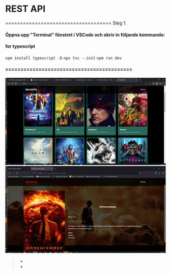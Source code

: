 # REST API
====================================
Steg 1.
####  Öppna upp   "Terminal" fönstret i VSCode och skriv in följande kommando:
#### for  typescript 
`npm install typescript -D`
`npx tsc --init`
`npm run dev`
 
  
#### ==========================================
 ![Alt text](<Screenshot (1142).png>)
![Alt text](<Screenshot (1140).png>)
> -  
> -   